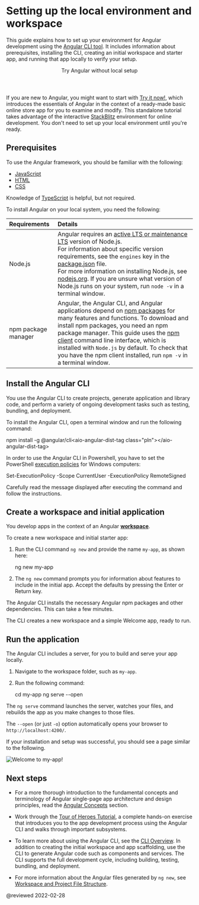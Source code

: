 # Setting up the local environment and workspace

This guide explains how to set up your environment for Angular development using the [Angular CLI tool](cli "CLI command reference").
It includes information about prerequisites, installing the CLI, creating an initial workspace and starter app, and running that app locally to verify your setup.

<div class="callout is-helpful">

<header>Try Angular without local setup</header>

If you are new to Angular, you might want to start with [Try it now!](start), which introduces the essentials of Angular in the context of a ready-made basic online store app for you to examine and modify.
This standalone tutorial takes advantage of the interactive [StackBlitz](https://stackblitz.com) environment for online development.
You don't need to set up your local environment until you're ready.

</div>

<a id="devenv"></a>
<a id="prerequisites"></a>

## Prerequisites

To use the Angular framework, you should be familiar with the following:

*   [JavaScript](https://developer.mozilla.org/docs/Web/JavaScript/A_re-introduction_to_JavaScript)
*   [HTML](https://developer.mozilla.org/docs/Learn/HTML/Introduction_to_HTML)
*   [CSS](https://developer.mozilla.org/docs/Learn/CSS/First_steps)

Knowledge of [TypeScript](https://www.typescriptlang.org) is helpful, but not required.

To install Angular on your local system, you need the following:

| Requirements                         | Details |
|:---                                  |:---     |
| Node.js <a id="nodejs"></a>          | Angular requires an [active LTS or maintenance LTS](https://nodejs.org/about/releases) version of Node.js.  <div class="alert is-helpful"> For information about specific version requirements, see the `engines` key in the [package.json](https://unpkg.com/browse/@angular/core/package.json) file. </div> For more information on installing Node.js, see [nodejs.org](https://nodejs.org "Nodejs.org"). If you are unsure what version of Node.js runs on your system, run `node -v` in a terminal window. |
| npm package manager <a id="npm"></a> | Angular, the Angular CLI, and Angular applications depend on [npm packages](https://docs.npmjs.com/getting-started/what-is-npm) for many features and functions. To download and install npm packages, you need an npm package manager. This guide uses the [npm client](https://docs.npmjs.com/cli/install) command line interface, which is installed with `Node.js` by default. To check that you have the npm client installed, run `npm -v` in a terminal window.                                          |

<a id="install-cli"></a>

## Install the Angular CLI

You use the Angular CLI to create projects, generate application and library code, and perform a variety of ongoing development tasks such as testing, bundling, and deployment.

To install the Angular CLI, open a terminal window and run the following command:

<code-example format="shell" language="shell">

npm install -g &commat;angular/cli&lt;aio-angular-dist-tag class="pln"&gt;&lt;/aio-angular-dist-tag&gt;

</code-example>

<div class="alert is-helpful">
  <p>In order to use the Angular CLI in Powershell, you have to set the PowerShell <a href="https://docs.microsoft.com/en-us/powershell/module/microsoft.powershell.core  about/about_execution_policies">execution policies</a> for Windows computers:</p>
  <code-example language="sh">
  Set-ExecutionPolicy -Scope CurrentUser -ExecutionPolicy RemoteSigned
  </code-example>
  <p>Carefully read the message displayed after executing the command and follow the instructions.</p>
</div>

<a id="create-proj"></a>

## Create a workspace and initial application

You develop apps in the context of an Angular [**workspace**](guide/glossary#workspace).

To create a new workspace and initial starter app:

1.  Run the CLI command `ng new` and provide the name `my-app`, as shown here:

    <code-example format="shell" language="shell">

    ng new my-app

    </code-example>

1.  The `ng new` command prompts you for information about features to include in the initial app.
    Accept the defaults by pressing the Enter or Return key.

The Angular CLI installs the necessary Angular npm packages and other dependencies.
This can take a few minutes.

The CLI creates a new workspace and a simple Welcome app, ready to run.

<a id="serve"></a>

## Run the application

The Angular CLI includes a server, for you to build and serve your app locally.

1.  Navigate to the workspace folder, such as `my-app`.
1.  Run the following command:

    <code-example format="shell" language="shell">

    cd my-app
    ng serve --open

    </code-example>

The `ng serve` command launches the server, watches your files,
and rebuilds the app as you make changes to those files.

The `--open` \(or just `-o`\) option automatically opens your browser
to `http://localhost:4200/`.

If your installation and setup was successful, you should see a page similar to the following.

<div class="lightbox">

<img alt="Welcome to my-app!" src="generated/images/guide/setup-local/app-works.png">

</div>

## Next steps

*   For a more thorough introduction to the fundamental concepts and terminology of Angular single-page app architecture and design principles, read the [Angular Concepts](guide/architecture) section.

*   Work through the [Tour of Heroes Tutorial](tutorial), a complete hands-on exercise that introduces you to the app development process using the Angular CLI and walks through important subsystems.

*   To learn more about using the Angular CLI, see the [CLI Overview](cli "CLI Overview").
    In addition to creating the initial workspace and app scaffolding, use the CLI to generate Angular code such as components and services.
    The CLI supports the full development cycle, including building, testing, bundling, and deployment.

*   For more information about the Angular files generated by `ng new`, see [Workspace and Project File Structure](guide/file-structure).

<!-- links -->

<!-- external links -->

<!-- end links -->

@reviewed 2022-02-28
